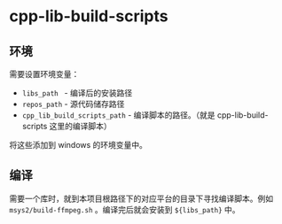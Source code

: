 # cpp-lib-build-scripts
## 环境
需要设置环境变量：

- `libs_path ` - 编译后的安装路径
- `repos_path`  - 源代码储存路径
- `cpp_lib_build_scripts_path`  - 编译脚本的路径。（就是 cpp-lib-build-scripts 这里的编译脚本）

将这些添加到 windows 的环境变量中。

## 编译

需要一个库时，就到本项目根路径下的对应平台的目录下寻找编译脚本。例如 `msys2/build-ffmpeg.sh` 。编译完后就会安装到 `${libs_path}` 中。